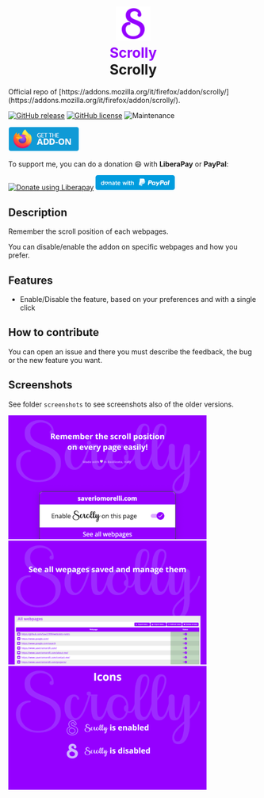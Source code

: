 <h1 align="center">
    <br>
    <img width="70" src="img/icon.svg" alt=“Scrolly icon" />
    <br>
    <span style="color:#9500FF">Scrolly</span>
    <br>
    Scrolly
    <br>
</h1>
Official repo of [https://addons.mozilla.org/it/firefox/addon/scrolly/](https://addons.mozilla.org/it/firefox/addon/scrolly/).

[![GitHub release](https://img.shields.io/github/release/Sav22999/scrolly.svg)](https://github.com/Sav22999/scrolly/releases/) [![GitHub license](https://img.shields.io/github/license/Sav22999/scrolly.svg)](https://github.com/Sav22999/scrolly/blob/master/LICENSE) ![Maintenance](https://img.shields.io/badge/Maintained%3F-yes-green.svg)

[<img src="img/firefoxAddons.png" height="50px">](https://addons.mozilla.org/it/firefox/addon/scrolly/) 

To support me, you can do a donation :smile: with **LiberaPay** or **PayPal**:

<a href="https://liberapay.com/Sav22999/donate"><img alt="Donate using Liberapay" src="https://liberapay.com/assets/widgets/donate.svg"></a> [<img src="img/paypal.svg" width="160px"></img>](https://paypal.me/saveriomorelli)

## Description

Remember the scroll position of each webpages.

You can disable/enable the addon on specific webpages and how you prefer.

## Features

- Enable/Disable the feature, based on your preferences and with a single click

## How to contribute

You can open an issue and there you must describe the feedback, the bug or the new feature you want.

## Screenshots

See folder <code>screenshots</code> to see screenshots also of the older versions.

<img src="./screenshots/1.0/1.png" width="400px"></img><img src="./screenshots/1.0/2.png" width="400px"></img><img src="./screenshots/1.0/3.png" width="400px"></img>
